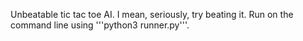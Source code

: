 Unbeatable tic tac toe AI. I mean, seriously, try beating it. Run on the command line using '''python3 runner.py'''.
